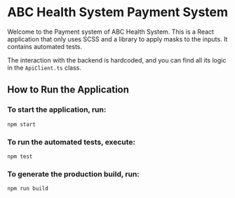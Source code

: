 # ABC Health System Payment System

Welcome to the Payment system of ABC Health System. This is a React application that only uses SCSS and a library to apply masks to the inputs. It contains automated tests.

The interaction with the backend is hardcoded, and you can find all its logic in the `ApiClient.ts` class.

## How to Run the Application

### To start the application, run:
```npm start```

### To run the automated tests, execute:
```npm test```

### To generate the production build, run:
```npm run build```

